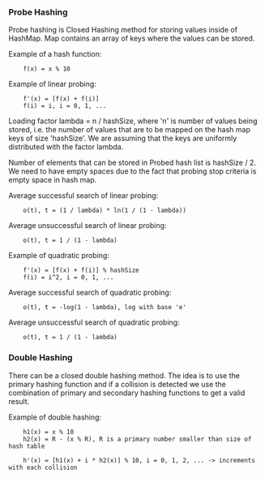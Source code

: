 ### Probe Hashing

Probe hashing is Closed Hashing method for storing values inside of HashMap.
Map contains an array of keys where the values can be stored. 

Example of a hash function:

```
    f(x) = x % 10
```

Example of linear probing:
```
    f'(x) = [f(x) + f(i)]
    f(i) = i, i = 0, 1, ...
```

Loading factor lambda = n / hashSize, where 'n' is number of values being stored, i.e. the number of 
values that are to be mapped on the hash map keys of size 'hashSize'.
We are assuming that the keys are uniformly distributed with the factor lambda.

Number of elements that can be stored in Probed hash list is hashSize / 2. We need to have 
empty spaces due to the fact that probing stop criteria is empty space in hash map.

Average successful search of linear probing:
```
    o(t), t = (1 / lambda) * ln(1 / (1 - lambda))
```

Average unsuccessful search of linear probing:
```
    o(t), t = 1 / (1 - lambda)
```

Example of quadratic probing:
```
    f'(x) = [f(x) + f(i)] % hashSize
    f(i) = i^2, i = 0, 1, ...
```

Average successful search of quadratic probing:
```
    o(t), t = -log(1 - lambda), log with base 'e'
```

Average unsuccessful search of quadratic probing:
```
    o(t), t = 1 / (1 - lambda)
```
### Double Hashing

There can be a closed double hashing method. The idea is to use the primary hashing function 
and if a collision is detected we use the combination of primary and secondary hashing functions
to get a valid result.

Example of double hashing:
```
    h1(x) = x % 10
    h2(x) = R - (x % R), R is a primary number smaller than size of hash table

    h'(x) = [h1(x) + i * h2(x)] % 10, i = 0, 1, 2, ... -> increments with each collision
```